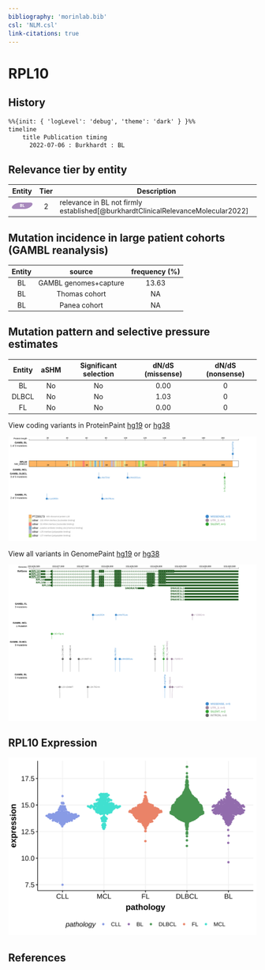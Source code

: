 ```yaml
---
bibliography: 'morinlab.bib'
csl: 'NLM.csl'
link-citations: true
---
```

# RPL10

## History
```mermaid
%%{init: { 'logLevel': 'debug', 'theme': 'dark' } }%%
timeline
    title Publication timing
      2022-07-06 : Burkhardt : BL
```

## Relevance tier by entity

|Entity|Tier|Description                           |
|:------:|:----:|--------------------------------------|
|![BL](images/icons/BL_tier2.png)    |2   |relevance in BL not firmly established[@burkhardtClinicalRelevanceMolecular2022]|

## Mutation incidence in large patient cohorts (GAMBL reanalysis)

|Entity|source               |frequency (%)|
|:------:|:---------------------:|:-------------:|
|BL    |GAMBL genomes+capture|13.63        |
|BL    |Thomas cohort        |   NA        |
|BL    |Panea cohort         |   NA        |

## Mutation pattern and selective pressure estimates

|Entity|aSHM|Significant selection|dN/dS (missense)|dN/dS (nonsense)|
|:------:|:----:|:---------------------:|:----------------:|:----------------:|
|BL    |No  |No                   |0.00            |0               |
|DLBCL |No  |No                   |1.03            |0               |
|FL    |No  |No                   |0.00            |0               |




View coding variants in ProteinPaint [hg19](https://morinlab.github.io/LLMPP/GAMBL/RPL10_protein.html)  or [hg38](https://morinlab.github.io/LLMPP/GAMBL/RPL10_protein_hg38.html)

![](images/proteinpaint/RPL10_NM_006013.svg)

View all variants in GenomePaint [hg19](https://morinlab.github.io/LLMPP/GAMBL/RPL10.html)  or [hg38](https://morinlab.github.io/LLMPP/GAMBL/RPL10_hg38.html)

![](images/proteinpaint/RPL10.svg)

## RPL10 Expression
![](images/gene_expression/RPL10_by_pathology.svg)
<!-- ORIGIN: burkhardtClinicalRelevanceMolecular2022b -->
<!-- BL: burkhardtClinicalRelevanceMolecular2022b -->

## References


